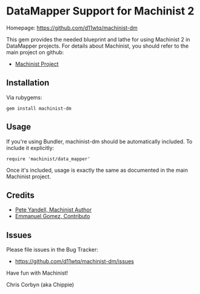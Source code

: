 # DataMapper Support for Machinist 2

Homepage: https://github.com/d11wtq/machinist-dm

This gem provides the needed blueprint and lathe for using Machinist 2 in
DataMapper projects.  For details about Machinist, you should refer to the main
project on github:

  - [Machinist Project](https://github.com/notahat/machinist)

## Installation

Via rubygems:

    gem install machinist-dm

## Usage

If you're using Bundler, machinist-dm should be automatically included.  To
include it explicitly:

    require 'machinist/data_mapper'

Once it's included, usage is exactly the same as documented in the main
Machinist project.

## Credits

  - [Pete Yandell, Machinist Author](https://github.com/notahat)
  - [Emmanuel Gomez, Contributo](https://github.com/emmanuel)

## Issues

Please file issues in the Bug Tracker:

  - https://github.com/d11wtq/machinist-dm/issues

Have fun with Machinist!

Chris Corbyn (aka Chippie)
